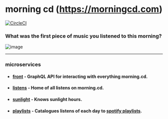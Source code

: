 # morning cd (https://morningcd.com)
[![CircleCI](https://circleci.com/gh/zhammer/morning-cd.svg?style=svg)](https://circleci.com/gh/zhammer/morning-cd)
### What was the first piece of music you listened to this morning?

![image](https://s3.amazonaws.com/morning-cd-readme-static-content/la-luna-hero.jpeg)

---

### microservices
- #### [front](https://github.com/zhammer/morning-cd-front) - GraphQL API for interacting with everything morning.cd.
- #### [listens](https://github.com/zhammer/morning-cd-listens) - Home of all listens on morning.cd.
- #### [sunlight](https://github.com/zhammer/morning-cd-sunlight) - Knows sunlight hours.
- #### [playlists](https://github.com/zhammer/morning-cd-playlists) - Catalogues listens of each day to [spotify playlists](https://open.spotify.com/user/8fueir54qwc1v07r1cdl3k4rx).
